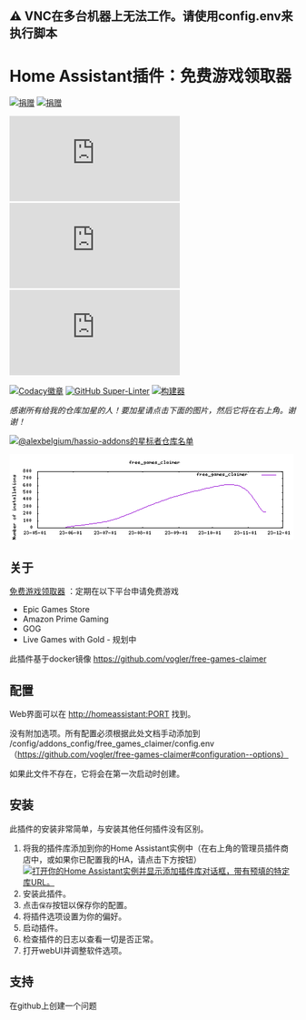 ## &#9888; VNC在多台机器上无法工作。请使用config.env来执行脚本

# Home Assistant插件：免费游戏领取器

[![捐赠][donation-badge]](https://www.buymeacoffee.com/alexbelgium)
[![捐赠][paypal-badge]](https://www.paypal.com/donate/?hosted_button_id=DZFULJZTP3UQA)

![版本](https://img.shields.io/badge/dynamic/json?label=版本&query=%24.version&url=https%3A%2F%2Fraw.githubusercontent.com%2Falexbelgium%2Fhassio-addons%2Fmaster%2Ffree_games_claimer%2Fconfig.json)
![入口](https://img.shields.io/badge/dynamic/json?label=入口&query=%24.ingress&url=https%3A%2F%2Fraw.githubusercontent.com%2Falexbelgium%2Fhassio-addons%2Fmaster%2Ffree_games_claimer%2Fconfig.json)
![架构](https://img.shields.io/badge/dynamic/json?color=success&label=架构&query=%24.arch&url=https%3A%2F%2Fraw.githubusercontent.com%2Falexbelgium%2Fhassio-addons%2Fmaster%2Ffree_games_claimer%2Fconfig.json)

[![Codacy徽章](https://app.codacy.com/project/badge/Grade/9c6cf10bdbba45ecb202d7f579b5be0e)](https://www.codacy.com/gh/alexbelgium/hassio-addons/dashboard?utm_source=github.com&utm_medium=referral&utm_content=alexbelgium/hassio-addons&utm_campaign=Badge_Grade)
[![GitHub Super-Linter](https://img.shields.io/github/actions/workflow/status/alexbelgium/hassio-addons/weekly-supelinter.yaml?label=代码%20检查)](https://github.com/alexbelgium/hassio-addons/actions/workflows/weekly-supelinter.yaml)
[![构建器](https://img.shields.io/github/actions/workflow/status/alexbelgium/hassio-addons/onpush_builder.yaml?label=构建器)](https://github.com/alexbelgium/hassio-addons/actions/workflows/onpush_builder.yaml)

[donation-badge]: https://img.shields.io/badge/给我买杯咖啡%20(没有%20paypal)-%23d32f2f?logo=buy-me-a-coffee&style=flat&logoColor=white
[paypal-badge]: https://img.shields.io/badge/用%20Paypal%20给我买杯咖啡-0070BA?logo=paypal&style=flat&logoColor=white

_感谢所有给我的仓库加星的人！要加星请点击下面的图片，然后它将在右上角。谢谢！_

[![@alexbelgium/hassio-addons的星标者仓库名单](https://raw.githubusercontent.com/alexbelgium/hassio-addons/master/.github/stars2.svg)](https://github.com/alexbelgium/hassio-addons/stargazers)

![下载演变](https://raw.githubusercontent.com/alexbelgium/hassio-addons/master/free_games_claimer/stats.png)

## 关于

[免费游戏领取器](https://github.com/vogler/free-games-claimer) ：定期在以下平台申请免费游戏

- Epic Games Store
- Amazon Prime Gaming
- GOG
- Live Games with Gold - 规划中

此插件基于docker镜像 https://github.com/vogler/free-games-claimer

## 配置

Web界面可以在 <http://homeassistant:PORT> 找到。

没有附加选项。所有配置必须根据此处文档手动添加到 /config/addons_config/free_games_claimer/config.env（https://github.com/vogler/free-games-claimer#configuration--options）

如果此文件不存在，它将会在第一次启动时创建。

## 安装

此插件的安装非常简单，与安装其他任何插件没有区别。

1. 将我的插件库添加到你的Home Assistant实例中（在右上角的管理员插件商店中，或如果你已配置我的HA，请点击下方按钮）
   [![打开你的Home Assistant实例并显示添加插件库对话框，带有预填的特定库URL。](https://my.home-assistant.io/badges/supervisor_add_addon_repository.svg)](https://my.home-assistant.io/redirect/supervisor_add_addon_repository/?repository_url=https%3A%2F%2Fgithub.com%2Falexbelgium%2Fhassio-addons)
2. 安装此插件。
3. 点击`保存`按钮以保存你的配置。
4. 将插件选项设置为你的偏好。
5. 启动插件。
6. 检查插件的日志以查看一切是否正常。
7. 打开webUI并调整软件选项。

## 支持

在github上创建一个问题

[仓库]: https://github.com/alexbelgium/hassio-addons